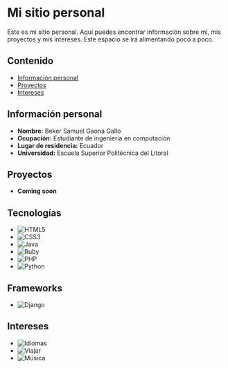 # Mi sitio personal
Este es mi sitio personal. Aquí puedes encontrar información sobre mí, mis
proyectos y mis intereses. Este espacio se irá alimentando poco a poco.
## Contenido
* [Información personal](#información-personal)
* [Proyectos](#proyectos)
* [Intereses](#intereses)
## Información personal
* **Nombre:** Beker Samuel Gaona Gallo
* **Ocupación:** Estudiante de ingenieria en computación
* **Lugar de residencia:** Ecuador
* **Universidad:** Escuela Superior Politécnica del Litoral 
## Proyectos
* **Coming soon**
## Tecnologías
*  ![HTML5](https://img.shields.io/badge/-HTML5-E34F26?style=flat&logo=html5&logoColor=white)
*  ![CSS3](https://img.shields.io/badge/-CSS3-1572B6?style=flat&logo=css3&logoColor=white)
*  ![Java](https://img.shields.io/badge/-Java-007396?style=flat&logo=java&logoColor=white)
*  ![Ruby](https://img.shields.io/badge/-Ruby-CC342D?style=flat&logo=ruby&logoColor=white)
*  ![PHP](https://img.shields.io/badge/-PHP-777BB4?style=flat&logo=php&logoColor=white)
*  ![Python](https://img.shields.io/badge/-Python-3776AB?style=flat&logo=python&logoColor=white)
## Frameworks
* ![Django](https://img.shields.io/badge/-Django-092E20?style=flat&logo=django&logoColor=white)
## Intereses
*  ![Idiomas](https://img.shields.io/badge/-🌐%20Idiomas-blue?style=flat)
*  ![Viajar](https://img.shields.io/badge/-✈️%20Viajar-green?style=flat)
*  ![Música](https://img.shields.io/badge/-🎵%20Música-purple?style=flat)
 
<!--
**Sambek99/Sambek99** is a ✨ _special_ ✨ repository because its `README.md` (this file) appears on your GitHub profile.

Here are some ideas to get you started:

- 🔭 I’m currently working on ...
- 🌱 I’m currently learning ...
- 👯 I’m looking to collaborate on ...
- 🤔 I’m looking for help with ...
- 💬 Ask me about ...
- 📫 How to reach me: ...
- 😄 Pronouns: ...
- ⚡ Fun fact: ...
-->
